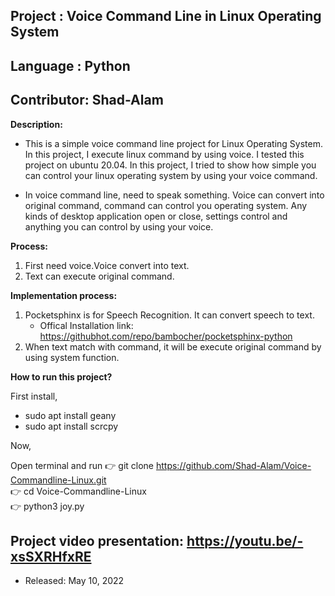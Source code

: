 ## Project    : Voice Command Line in Linux Operating System
## Language   : Python
## Contributor: Shad-Alam

**Description:**

- This is a simple voice command line project for Linux Operating System. In this project, I execute linux command by using voice. I tested this project on ubuntu 20.04. In this project, I tried to show how simple you can control your linux operating system by using your voice command.

- In voice command line, need to speak something. Voice can convert into original command, command can control you operating system. Any kinds of desktop application open or close, settings control and anything you can control by using your voice.

**Process:**
1. First need voice.Voice convert into text.
2. Text can execute original command.

**Implementation process:**
1. Pocketsphinx is for Speech Recognition. It can convert speech to text.
   - Offical Installation link: https://githubhot.com/repo/bambocher/pocketsphinx-python 
2. When text match with command, it will be execute original command by using system function.

**How to run this project?**

First install,

- sudo apt install geany
- sudo apt install scrcpy

Now,

Open terminal and run
  :point_right: git clone https://github.com/Shad-Alam/Voice-Commandline-Linux.git <br/>
  :point_right: cd Voice-Commandline-Linux <br/>
  :point_right: python3 joy.py <br/>

## Project video presentation: https://youtu.be/-xsSXRHfxRE

* Released: May 10, 2022
